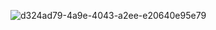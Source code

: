 ![d324ad79-4a9e-4043-a2ee-e20640e95e79](https://github.com/user-attachments/assets/e333b859-3387-4504-86fa-4d972735f4d4)
